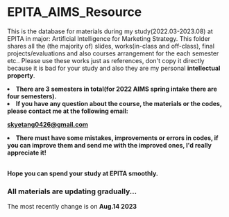 # EPITA_AIMS_Resource
This is the database for materials during my study(2022.03-2023.08) at EPITA in major: Artificial Intelligence for Marketing Strategy.
This folder shares all the (the majority of) slides, works(in-class and off-class), final projects/evaluations and also courses arrangement for the each semester etc.. Please use these works just as references, don't copy it directly because it is bad for your study and also they are my personal **intellectual property**.

<li><b> There are 3 semesters in total(for 2022 AIMS spring intake there are four semesters).</b></li>

<li><b>If you have any question about the course, the materials or the codes, please contact me at the following email:</b></li>

<b>skyetang0426@gmail.com</b>

<li> <b> There must have some mistakes, improvements or errors in codes, if you can improve them and send me with the improved ones, I'd really appreciate it!</b> </li> <br/>

<b>Hope you can spend your study at EPITA smoothly.</b>

### All materials are updating gradually...

The most recently change is on <b>Aug.14 2023</b>
